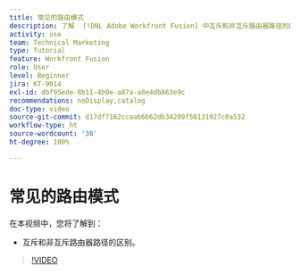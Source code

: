 ```yaml
---
title: 常见的路由模式
description: 了解  [!DNL Adobe Workfront Fusion] 中互斥和非互斥路由器路径的区别。
activity: use
team: Technical Marketing
type: Tutorial
feature: Workfront Fusion
role: User
level: Beginner
jira: KT-9014
exl-id: dbf95ede-8b11-4b9e-a87a-a0e4db863e9c
recommendations: noDisplay,catalog
doc-type: video
source-git-commit: d17df7162ccaab6b62db34209f50131927c0a532
workflow-type: ht
source-wordcount: '30'
ht-degree: 100%

---
```


# 常见的路由模式

在本视频中，您将了解到：

* 互斥和非互斥路由器路径的区别。

>[!VIDEO](https://video.tv.adobe.com/v/335273/?quality=12&learn=on&enablevpops)
